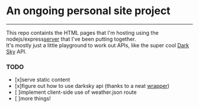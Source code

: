 # An ongoing personal site project
---
This repo containts the HTML pages that I'm hosting using the nodejs/express[server](https://github.com/wwmairs/server "a rather simple server") that I've been putting together.  
It's mostly just a little playground to work out APIs, like the super cool [Dark Sky](https://darksky.net) API.

### TODO
- [x]serve static content
- [x]figure out how to use darksky api (thanks to a neat [wrapper](https://github.com/soplakanets/node-forecastio))
- [ ]implement client-side use of weather.json route
- [ ]more things!

